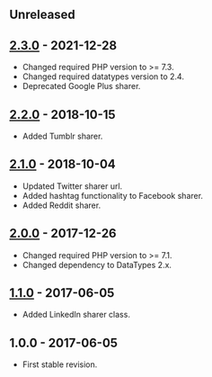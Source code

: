 ## Unreleased

## [2.3.0] - 2021-12-28
- Changed required PHP version to >= 7.3.
- Changed required datatypes version to 2.4.
- Deprecated Google Plus sharer.

## [2.2.0] - 2018-10-15
- Added Tumblr sharer.

## [2.1.0] - 2018-10-04
- Updated Twitter sharer url.
- Added hashtag functionality to Facebook sharer.
- Added Reddit sharer.

## [2.0.0] - 2017-12-26
- Changed required PHP version to >= 7.1.
- Changed dependency to DataTypes 2.x.

## [1.1.0] - 2017-06-05
- Added LinkedIn sharer class.

## 1.0.0 - 2017-06-05
- First stable revision.

[2.3.0]: https://github.com/themichaelhall/link-sharer/compare/v2.2.0...v2.3.0
[2.2.0]: https://github.com/themichaelhall/link-sharer/compare/v2.1.0...v2.2.0
[2.1.0]: https://github.com/themichaelhall/link-sharer/compare/v2.0.0...v2.1.0
[2.0.0]: https://github.com/themichaelhall/link-sharer/compare/v1.1.0...v2.0.0
[1.1.0]: https://github.com/themichaelhall/link-sharer/compare/v1.0.0...v1.1.0
